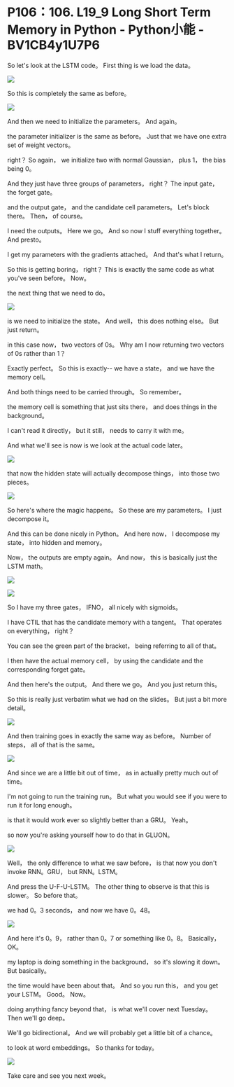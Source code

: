 # P106：106. L19_9 Long Short Term Memory in Python - Python小能 - BV1CB4y1U7P6

 So let's look at the LSTM code。 First thing is we load the data。



![](img/0791c428f844ad89fb8dfb7982943f86_1.png)

 So this is completely the same as before。

![](img/0791c428f844ad89fb8dfb7982943f86_3.png)

 And then we need to initialize the parameters。 And again。

 the parameter initializer is the same as before。 Just that we have one extra set of weight vectors。

 right？ So again， we initialize two with normal Gaussian， plus 1， the bias being 0。

 And they just have three groups of parameters， right？ The input gate， the forget gate。

 and the output gate， and the candidate cell parameters。 Let's block there。 Then， of course。

 I need the outputs。 Here we go。 And so now I stuff everything together。 And presto。

 I get my parameters with the gradients attached。 And that's what I return。

 So this is getting boring， right？ This is exactly the same code as what you've seen before。 Now。

 the next thing that we need to do。

![](img/0791c428f844ad89fb8dfb7982943f86_5.png)

 is we need to initialize the state。 And well， this does nothing else。 But just return。

 in this case now， two vectors of 0s。 Why am I now returning two vectors of 0s rather than 1？

 Exactly perfect。 So this is exactly-- we have a state， and we have the memory cell。

 And both things need to be carried through。 So remember。

 the memory cell is something that just sits there， and does things in the background。

 I can't read it directly， but it still， needs to carry it with me。

 And what we'll see is now is we look at the actual code later。



![](img/0791c428f844ad89fb8dfb7982943f86_7.png)

 that now the hidden state will actually decompose things， into those two pieces。



![](img/0791c428f844ad89fb8dfb7982943f86_9.png)

 So here's where the magic happens。 So these are my parameters。 I just decompose it。

 And this can be done nicely in Python。 And here now， I decompose my state， into hidden and memory。

 Now， the outputs are empty again。 And now， this is basically just the LSTM math。



![](img/0791c428f844ad89fb8dfb7982943f86_11.png)

![](img/0791c428f844ad89fb8dfb7982943f86_12.png)

 So I have my three gates， IFNO， all nicely with sigmoids。

 I have CTIL that has the candidate memory with a tangent。 That operates on everything， right？

 You can see the green part of the bracket， being referring to all of that。

 I then have the actual memory cell， by using the candidate and the corresponding forget gate。

 And then here's the output。 And there we go。 And you just return this。

 So this is really just verbatim what we had on the slides。 But just a bit more detail。



![](img/0791c428f844ad89fb8dfb7982943f86_14.png)

 And then training goes in exactly the same way as before。 Number of steps， all of that is the same。



![](img/0791c428f844ad89fb8dfb7982943f86_16.png)

 And since we are a little bit out of time， as in actually pretty much out of time。

 I'm not going to run the training run。 But what you would see if you were to run it for long enough。

 is that it would work ever so slightly better than a GRU。 Yeah。

 so now you're asking yourself how to do that in GLUON。



![](img/0791c428f844ad89fb8dfb7982943f86_18.png)

 Well， the only difference to what we saw before， is that now you don't invoke RNN。GRU， but RNN。LSTM。

 And press the U-F-U-LSTM。 The other thing to observe is that this is slower。 So before that。

 we had 0。3 seconds， and now we have 0。48。

![](img/0791c428f844ad89fb8dfb7982943f86_20.png)

 And here it's 0。9， rather than 0。7 or something like 0。8。 Basically， OK。

 my laptop is doing something in the background， so it's slowing it down。 But basically。

 the time would have been about that。 And so you run this， and you get your LSTM。 Good。 Now。

 doing anything fancy beyond that， is what we'll cover next Tuesday。 Then we'll go deep。

 We'll go bidirectional。 And we will probably get a little bit of a chance。

 to look at word embeddings。 So thanks for today。

![](img/0791c428f844ad89fb8dfb7982943f86_22.png)

 Take care and see you next week。